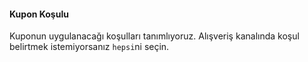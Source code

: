 #### Kupon Koşulu
Kuponun uygulanacağı koşulları tanımlıyoruz.
Alışveriş kanalında koşul belirtmek istemiyorsanız `hepsi`ni seçin.